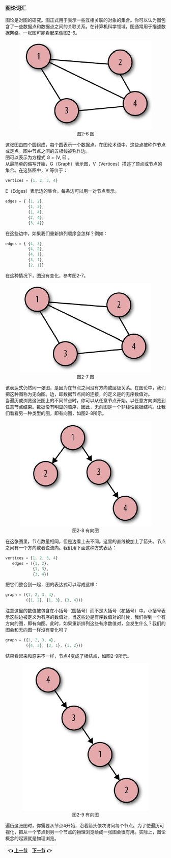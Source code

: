 ### 图论词汇
图论是对图的研究。图正式用于表示一些互相关联的对象的集合。你可以认为图包含了一些数据点和数据点之间的关联关系。在计算机科学领域，图通常用于描述数据网络。一张图可能看起来像图2-6。  
<p align="center">
  <img src="Image/2-6.png"><br>
  图2-6 图<br>
</p>

这张图由四个圆组成，每个圆表示一个数据点。在图论术语中，这些点被称作节点或定点。图中节点之间的五根线被称作边。  
图可以表示为方程式 G = (V, E) 。  
从最简单的缩写开始，G（Graph）表示图，V（Vertices）描述了顶点或节点的集合。在这张图中，V 等价于：  
```javascript
vertices = {1, 2, 3, 4}
```

E（Edges）表示边的集合。每条边可以用一对节点表示。
```javascript
edges = { {1, 2},
          {1, 3},
          {1, 4},
          {2, 4},
          {3, 4}}
```

在这些边中，如果我们重新排列顺序会怎样？例如：  
```javascript
edges = { {4, 3},
          {4, 2},
          {4, 1},
          {3, 1},
          {2, 1}}
```

在这种情况下，图没有变化，参考图2-7。  
<p align="center">
  <img src="Image/2-7.png"><br>
  图2-7 图<br>
</p>

该表达式仍然同一张图，是因为在节点之间没有方向或层级关系。在图论中，我们把这种图称为无向图。边，即数据节点间的连接，的定义是的无序数值对。  
当遍历或浏览这张图上的不同节点时，你可以从任意节点开始，以任意方向浏览到任意节点结束。数据没有明显的顺序，因此，无向图是一个非线性数据结构。让我们看看另一种类型的图，即有向图，如图2-8所示。  
<p align="center">
  <img src="Image/2-8.png"><br>
  图2-8 有向图<br>
</p>

在这张图里，节点数量相同，但是边看上去不同。这里的直线被加上了箭头。节点之间有一个方向或者说流向。我们用下面这种方式表达：  
```javascript
vertices = {1, 2, 3, 4}
   edges = ({1, 2},
            {1, 3},
            {3, 4})
```

把它们整合到一起，图的表达式可以写成这样：  
```javascript
graph = ({1, 2, 3, 4},
         ({1, 2}, {1, 3}, {3, 4}))
```

注意这里的数值被包含在小括号（圆括号）而不是大括号（花括号）中。小括号表示这些边被定义为有序的数值对。当这些边是有序数值对的时候，我们得到一个有方向的图，即有向图。此时，如果重新排列这些有序数值对，会发生什么？我们的图会和无向图一样没有变化吗？  
```javascript
graph = ({1, 2, 3, 4},
         ({4, 3}, {3, 1}, {1, 2}))
```

结果看起来和原来不一样，节点4变成了根结点，如图2-9所示。  
<p align="center">
  <img src="Image/2-9.png"><br>
  图2-9 有向图<br>
</p>
遍历这张图时，你需要从节点4开始，沿着箭头依次访问每个节点。为了使遍历可视化，把从一个节点到另一个节点的物理浏览绘成一张图会很有用。实际上，图论概念的起源就是物理浏览。  

<p align="center"></p>

| :point_left: [上一节](/ch02_00.md) | [下一节](/ch02_02.md) :point_right: |
| - | - |
